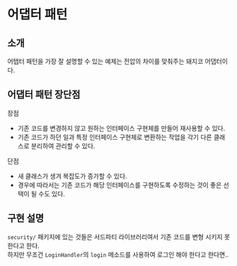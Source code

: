 # 어댑터 패턴

## 소개
어탭터 패턴을 가장 잘 설명할 수 있는 예제는 전압의 차이를 맞춰주는 돼지코 어댑터이다.

## 어댑터 패턴 장단점
장점
* 기존 코드를 변경하지 않고 원하는 인터페이스 구현체를 만들어 재사용할 수 있다.
* 기존 코드가 하던 일과 특정 인터페이스 구현체로 변환하는 작업을 각기 다른 클래스로 분리하여 관리할 수 있다.

단점
* 새 클래스가 생겨 복잡도가 증가할 수 있다.
* 경우에 따라서는 기존 코드가 해당 인터페이스를 구현하도록 수정하는 것이 좋은 선택이 될 수도 있다.

## 구현 설명
`security/` 패키지에 있는 것들은 서드파티 라이브러리여서 기존 코드를 변형 시키지 못한다고 한다.   
하지만 무조건 `LoginHandler`의 `login` 메소드를 사용하여 로그인 해야 한다고 한다면..